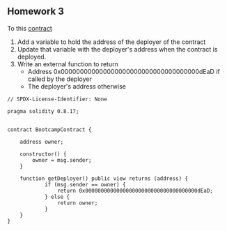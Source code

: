 ## Homework 3

To this [contract](https://gist.github.com/extropyCoder/77487267da199320fb9c852cfde70fb1)
  1. Add a variable to hold the address of the deployer of the contract
  1. Update that variable with the deployer's address when the contract is deployed.
  1. Write an external function to return
     - Address 0x000000000000000000000000000000000000dEaD if called by the deployer
     - The deployer's address otherwise

```
// SPDX-License-Identifier: None

pragma solidity 0.8.17;


contract BootcampContract {

    address owner;

    constructor() {
        owner = msg.sender;
    }

    function getDeployer() public view returns (address) {
            if (msg.sender == owner) {
                return 0x000000000000000000000000000000000000dEaD;
            } else {
                return owner;
            }
    }
}
```
